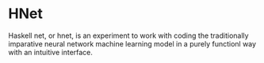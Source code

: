 # HNet

Haskell net, or hnet, is an experiment to work with coding the traditionally imparative neural network machine learning model in a purely functionl way with an intuitive interface.
